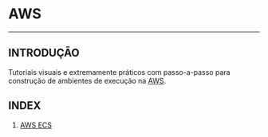 # AWS
---

## INTRODUÇÃO

Tutoriais visuais e extremamente práticos com passo-a-passo para construção de ambientes de execução na [AWS](https://aws.amazon.com/).

## INDEX

1. [AWS ECS](ecs/README.md)

